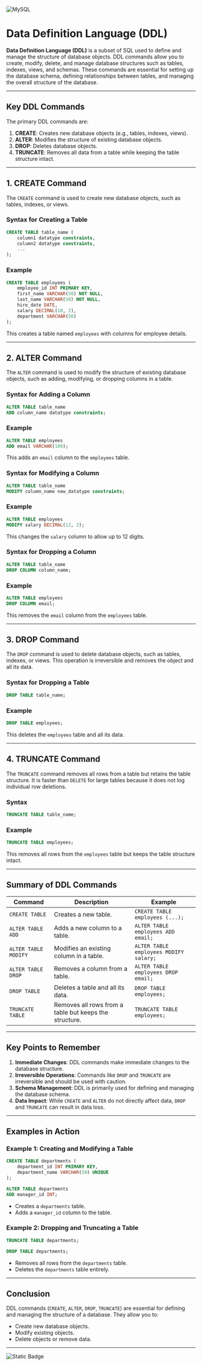 ![MySQL](https://img.shields.io/badge/mysql-4479A1.svg?style=for-the-badge&logo=mysql&logoColor=white)

# Data Definition Language (DDL)

**Data Definition Language (DDL)** is a subset of SQL used to define and manage the structure of database objects. DDL commands allow you to create, modify, delete, and manage database structures such as tables, indexes, views, and schemas. These commands are essential for setting up the database schema, defining relationships between tables, and managing the overall structure of the database.

---

## Key DDL Commands
The primary DDL commands are:
1. **CREATE**: Creates new database objects (e.g., tables, indexes, views).
2. **ALTER**: Modifies the structure of existing database objects.
3. **DROP**: Deletes database objects.
4. **TRUNCATE**: Removes all data from a table while keeping the table structure intact.

---

## 1. CREATE Command
The `CREATE` command is used to create new database objects, such as tables, indexes, or views.

### Syntax for Creating a Table
```sql
CREATE TABLE table_name (
    column1 datatype constraints,
    column2 datatype constraints,
    ...
);
```

### Example
```sql
CREATE TABLE employees (
    employee_id INT PRIMARY KEY,
    first_name VARCHAR(50) NOT NULL,
    last_name VARCHAR(50) NOT NULL,
    hire_date DATE,
    salary DECIMAL(10, 2),
    department VARCHAR(50)
);
```
This creates a table named `employees` with columns for employee details.

---

## 2. ALTER Command
The `ALTER` command is used to modify the structure of existing database objects, such as adding, modifying, or dropping columns in a table.

### Syntax for Adding a Column
```sql
ALTER TABLE table_name
ADD column_name datatype constraints;
```

### Example
```sql
ALTER TABLE employees
ADD email VARCHAR(100);
```
This adds an `email` column to the `employees` table.

### Syntax for Modifying a Column
```sql
ALTER TABLE table_name
MODIFY column_name new_datatype constraints;
```

### Example
```sql
ALTER TABLE employees
MODIFY salary DECIMAL(12, 2);
```
This changes the `salary` column to allow up to 12 digits.

### Syntax for Dropping a Column
```sql
ALTER TABLE table_name
DROP COLUMN column_name;
```

### Example
```sql
ALTER TABLE employees
DROP COLUMN email;
```
This removes the `email` column from the `employees` table.

---

## 3. DROP Command
The `DROP` command is used to delete database objects, such as tables, indexes, or views. This operation is irreversible and removes the object and all its data.

### Syntax for Dropping a Table
```sql
DROP TABLE table_name;
```

### Example
```sql
DROP TABLE employees;
```
This deletes the `employees` table and all its data.

---

## 4. TRUNCATE Command
The `TRUNCATE` command removes all rows from a table but retains the table structure. It is faster than `DELETE` for large tables because it does not log individual row deletions.

### Syntax
```sql
TRUNCATE TABLE table_name;
```

### Example
```sql
TRUNCATE TABLE employees;
```
This removes all rows from the `employees` table but keeps the table structure intact.

---

## Summary of DDL Commands
| Command                  | Description                                      | Example                              |
|--------------------------|--------------------------------------------------|--------------------------------------|
| `CREATE TABLE`           | Creates a new table.                             | `CREATE TABLE employees (...);`     |
| `ALTER TABLE ADD`        | Adds a new column to a table.                    | `ALTER TABLE employees ADD email;`  |
| `ALTER TABLE MODIFY`     | Modifies an existing column in a table.          | `ALTER TABLE employees MODIFY salary;` |
| `ALTER TABLE DROP`       | Removes a column from a table.                   | `ALTER TABLE employees DROP email;` |
| `DROP TABLE`             | Deletes a table and all its data.                | `DROP TABLE employees;`             |
| `TRUNCATE TABLE`         | Removes all rows from a table but keeps the structure. | `TRUNCATE TABLE employees;`       |

---

## Key Points to Remember
1. **Immediate Changes**: DDL commands make immediate changes to the database structure.
2. **Irreversible Operations**: Commands like `DROP` and `TRUNCATE` are irreversible and should be used with caution.
3. **Schema Management**: DDL is primarily used for defining and managing the database schema.
4. **Data Impact**: While `CREATE` and `ALTER` do not directly affect data, `DROP` and `TRUNCATE` can result in data loss.

---

## Examples in Action

### Example 1: Creating and Modifying a Table
```sql
CREATE TABLE departments (
    department_id INT PRIMARY KEY,
    department_name VARCHAR(50) UNIQUE
);

ALTER TABLE departments
ADD manager_id INT;
```
- Creates a `departments` table.
- Adds a `manager_id` column to the table.

### Example 2: Dropping and Truncating a Table
```sql
TRUNCATE TABLE departments;

DROP TABLE departments;
```
- Removes all rows from the `departments` table.
- Deletes the `departments` table entirely.

---

## Conclusion
DDL commands (`CREATE`, `ALTER`, `DROP`, `TRUNCATE`) are essential for defining and managing the structure of a database. They allow you to:
- Create new database objects.
- Modify existing objects.
- Delete objects or remove data.

---

![Static Badge](https://img.shields.io/badge/Aditya%20Kumar-black?style=for-the-badge&logo=atlasos&logoColor=%23ffffff)
